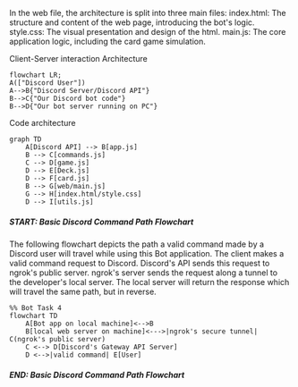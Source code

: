 In the web file, the architecture is split into three main files:
index.html: The structure and content of the web page, introducing the bot's logic.
style.css: The visual presentation and design of the html.
main.js: The core application logic, including the card game simulation.

Client-Server interaction Architecture
```mermaid
flowchart LR;
A(["Discord User"])
A-->B{"Discord Server/Discord API"}
B-->C{"Our Discord bot code"}
B-->D{"Our bot server running on PC"}
```

Code architecture
```mermaid
graph TD
	A[Discord API] --> B[app.js]
	B --> C[commands.js]
	C --> D[game.js]
	D --> E[Deck.js]
	D --> F[card.js]
	B --> G[web/main.js]
	G --> H[index.html/style.css]
	D --> I[utils.js]
```


##### START: Basic Discord Command Path Flowchart
The following flowchart depicts the path a valid command made by a Discord user will travel while using this Bot application.
The client makes a valid command request to Discord. Discord's API sends this request to ngrok's public server.
ngrok's server sends the request along a tunnel to the developer's local server.
The local server will return the response which will travel the same path, but in reverse.


```mermaid
%% Bot Task 4
flowchart TD
    A[Bot app on local machine]<-->B
    B[local web server on machine]<--->|ngrok's secure tunnel| C(ngrok's public server)
    C <--> D[Discord's Gateway API Server]
    D <-->|valid command| E[User]
```
##### END: Basic Discord Command Path Flowchart
